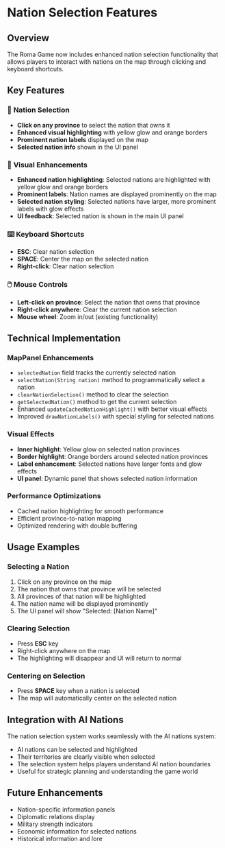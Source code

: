 # Nation Selection Features

## Overview

The Roma Game now includes enhanced nation selection functionality that allows players to interact with nations on the map through clicking and keyboard shortcuts.

## Key Features

### 🎯 **Nation Selection**

- **Click on any province** to select the nation that owns it
- **Enhanced visual highlighting** with yellow glow and orange borders
- **Prominent nation labels** displayed on the map
- **Selected nation info** shown in the UI panel

### 🎨 **Visual Enhancements**

- **Enhanced nation highlighting**: Selected nations are highlighted with yellow glow and orange borders
- **Prominent labels**: Nation names are displayed prominently on the map
- **Selected nation styling**: Selected nations have larger, more prominent labels with glow effects
- **UI feedback**: Selected nation is shown in the main UI panel

### ⌨️ **Keyboard Shortcuts**

- **ESC**: Clear nation selection
- **SPACE**: Center the map on the selected nation
- **Right-click**: Clear nation selection

### 🖱️ **Mouse Controls**

- **Left-click on province**: Select the nation that owns that province
- **Right-click anywhere**: Clear the current nation selection
- **Mouse wheel**: Zoom in/out (existing functionality)

## Technical Implementation

### MapPanel Enhancements

- `selectedNation` field tracks the currently selected nation
- `selectNation(String nation)` method to programmatically select a nation
- `clearNationSelection()` method to clear the selection
- `getSelectedNation()` method to get the current selection
- Enhanced `updateCachedNationHighlight()` with better visual effects
- Improved `drawNationLabels()` with special styling for selected nations

### Visual Effects

- **Inner highlight**: Yellow glow on selected nation provinces
- **Border highlight**: Orange borders around selected nation provinces
- **Label enhancement**: Selected nations have larger fonts and glow effects
- **UI panel**: Dynamic panel that shows selected nation information

### Performance Optimizations

- Cached nation highlighting for smooth performance
- Efficient province-to-nation mapping
- Optimized rendering with double buffering

## Usage Examples

### Selecting a Nation

1. Click on any province on the map
2. The nation that owns that province will be selected
3. All provinces of that nation will be highlighted
4. The nation name will be displayed prominently
5. The UI panel will show "Selected: [Nation Name]"

### Clearing Selection

- Press **ESC** key
- Right-click anywhere on the map
- The highlighting will disappear and UI will return to normal

### Centering on Selection

- Press **SPACE** key when a nation is selected
- The map will automatically center on the selected nation

## Integration with AI Nations

The nation selection system works seamlessly with the AI nations system:

- AI nations can be selected and highlighted
- Their territories are clearly visible when selected
- The selection system helps players understand AI nation boundaries
- Useful for strategic planning and understanding the game world

## Future Enhancements

- Nation-specific information panels
- Diplomatic relations display
- Military strength indicators
- Economic information for selected nations
- Historical information and lore
